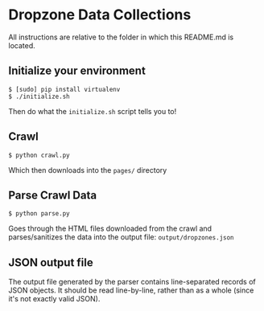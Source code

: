 # Dropzone Data Collections

All instructions are relative to the folder in which this README.md is located.

## Initialize your environment

    $ [sudo] pip install virtualenv
    $ ./initialize.sh

Then do what the `initialize.sh` script tells you to!

## Crawl

    $ python crawl.py

Which then downloads into the `pages/` directory

## Parse Crawl Data

    $ python parse.py

Goes through the HTML files downloaded from the crawl and parses/sanitizes the data into the output file: `output/dropzones.json`

## JSON output file

The output file generated by the parser contains line-separated records of JSON objects. It should be read line-by-line, rather than as a whole (since it's not exactly valid JSON).
